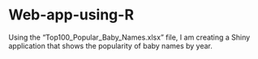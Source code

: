 # Web-app-using-R
Using the “Top100_Popular_Baby_Names.xlsx” file, I am creating a Shiny application that shows the popularity of baby names by year.
